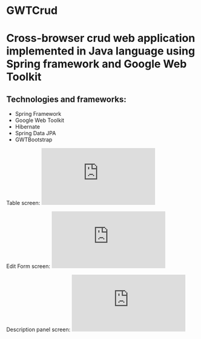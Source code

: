 # GWTCrud

Cross-browser crud web application implemented in Java language using Spring framework and Google Web Toolkit
==================

## Technologies and frameworks:
* Spring Framework
* Google Web Toolkit
* Hibernate 
* Spring Data JPA
* GWTBootstrap

Table screen:
![alt text](https://hostingkartinok.com/show-image.php?id=4c7d8ea9f7ec5be26ba17a4d224e27d3)

Edit Form screen:
![alt text](https://hostingkartinok.com/show-image.php?id=ce948034adf24509fc30fc1466d1a685)

Description panel screen:
![alt text](https://hostingkartinok.com/show-image.php?id=0519cf09b84779aa3cfc61f6fa98601c)

